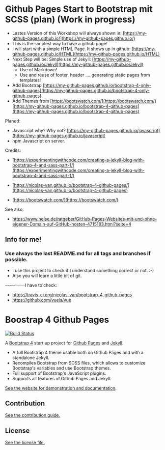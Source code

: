 # Github Pages Start to Bootstrap mit SCSS (plan) (Work in progress)
* Lastes Version of this Workshop will always shown in: [https://my-github-pages.github.io/](https://my-github-pages.github.io/)
* This is the simplest way to have a github page! 
* I will start with a simple HTML Page. It shows up in github: [https://my-github-pages.github.io/HTML](https://my-github-pages.github.io/HTML)     
* Next Step will be: Simple use of Jekyll: [https://my-github-pages.github.io/Jekyll](https://my-github-pages.github.io/Jekyll)
  * Use of Markdown!
  * Use and reuse of footer, header .... generating static pages from templates! 
* Add Bootstrap [https://my-github-pages.github.io/bootstrap-4-only-github-pages](https://my-github-pages.github.io/bootstrap-4-only-github-pages)
* Add Themes from [https://bootswatch.com/](https://bootswatch.com/) [https://my-github-pages.github.io/bootstrap-4-github-pages](https://my-github-pages.github.io/bootstrap-4-github-pages)

Planed:
* Javascript why? Why not? [https://my-github-pages.github.io/javascript](https://my-github-pages.github.io/javascript)
* npm Javascript on server.

Credits:
* [https://experimentingwithcode.com/creating-a-jekyll-blog-with-bootstrap-4-and-sass-part-1/](https://experimentingwithcode.com/creating-a-jekyll-blog-with-bootstrap-4-and-sass-part-1/)

* [https://nicolas-van.github.io/bootstrap-4-github-pages/](https://nicolas-van.github.io/bootstrap-4-github-pages)
* [https://bootswatch.com/](https://bootswatch.com/)

See also: 
* https://www.heise.de/ratgeber/GitHub-Pages-Websites-mit-und-ohne-eigener-Domain-auf-GitHub-hosten-4715183.html?seite=4

## Info for me!

### Use always the last README.md for all tags and branches if possible. 
* I use this project to check if I understand something correct or not. :-)
* Also you will learn a little bit of git.

----------I have to check:
* https://travis-ci.org/nicolas-van/bootstrap-4-github-pages
* https://github.com/vuejs/vue

# Boostrap 4 Github Pages

[![Build Status](https://travis-ci.org/nicolas-van/bootstrap-4-github-pages.svg?branch=master)](https://travis-ci.org/nicolas-van/bootstrap-4-github-pages)

A [Bootstrap 4](https://getbootstrap.com/) start up project for [Github Pages](https://pages.github.com/) and [Jekyll](https://jekyllrb.com/).

* A full Bootstrap 4 theme usable both on Github Pages and with a standalone Jekyll.
* Recompiles Bootstrap from SCSS files, which allows to customize Bootstrap's variables and use Bootstrap themes.
* Full support of Bootstrap's JavaScript plugins.
* Supports all features of Github Pages and Jekyll.

[See the website for demonstration and documentation](https://nicolas-van.github.io/bootstrap-4-github-pages/).

## Contribution

[See the contribution guide.](./CONTRIBUTING.md)

## License

[See the license file.](./LICENSE.md)
